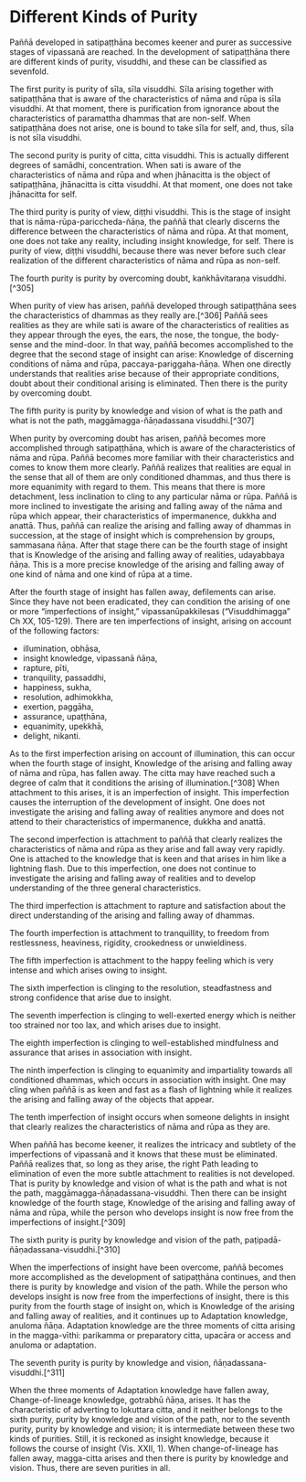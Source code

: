 # Different Kinds of Purity



Paññā developed in satipaṭṭhāna becomes keener and purer
as successive stages of vipassanā are reached. In the development of
satipaṭṭhāna there are different kinds of purity, visuddhi, and these
can be classified as sevenfold.

The first purity is purity of sīla, sīla visuddhi. Sīla
arising together with satipaṭṭhāna that is aware of the characteristics
of nāma and rūpa is sīla visuddhi. At that moment, there is purification
from ignorance about the characteristics of paramattha dhammas that are
non-self. When satipaṭṭhāna does not arise, one is bound to take sīla
for self, and, thus, sīla is not sīla visuddhi. 

The second purity is purity of citta, citta visuddhi.
This is actually different degrees of samādhi, concentration. When sati
is aware of the characteristics of nāma and rūpa and when jhānacitta is
the object of satipaṭṭhāna, jhānacitta is citta visuddhi. At that
moment, one does not take jhānacitta for self.

The third purity is purity of view, diṭṭhi visuddhi.
This is the stage of insight that is nāma-rūpa-pariccheda-ñāṇa, the
paññā that clearly discerns the difference between the characteristics
of nāma and rūpa. At that moment, one does not take any reality,
including insight knowledge, for self. There is purity of view, diṭṭhi
visuddhi, because there was never before such clear realization of the
different characteristics of nāma and rūpa as non-self.

The fourth purity is purity by overcoming doubt,
kaṅkhāvitaraṇa visuddhi.[^305] 

When purity of view has arisen, paññā developed through
satipaṭṭhāna sees the characteristics of dhammas as they really
are.[^306] Paññā sees realities as they are while sati is aware
of the characteristics of realities as they appear through the eyes, the
ears, the nose, the tongue, the body-sense and the mind-door. In that
way, paññā becomes accomplished to the degree that the second stage of
insight can arise: Knowledge of discerning conditions of nāma and rūpa,
paccaya-pariggaha-ñāṇa. When one directly understands that realities
arise because of their appropriate conditions, doubt about their
conditional arising is eliminated. Then there is the purity by
overcoming doubt.

The fifth purity is purity by knowledge and vision of
what is the path and what is not the path, maggāmagga-ñāṇadassana
visuddhi.[^307]

When purity by overcoming doubt has arisen, paññā
becomes more accomplished through satipaṭṭhāna, which is aware of the
characteristics of nāma and rūpa. Paññā becomes more familiar with their
characteristics and comes to know them more clearly. Paññā realizes that
realities are equal in the sense that all of them are only conditioned
dhammas, and thus there is more equanimity with regard to them. This
means that there is more detachment, less inclination to cling to any
particular nāma or rūpa. Paññā is more inclined to investigate the
arising and falling away of the nāma and rūpa which appear, their
characteristics of impermanence, dukkha and anattā. Thus, paññā can
realize the arising and falling away of dhammas in succession, at the
stage of insight which is comprehension by groups, sammasana ñāṇa. After
that stage there can be the fourth stage of insight that is Knowledge of
the arising and falling away of realities, udayabbaya ñāṇa. This is a
more precise knowledge of the arising and falling away of one kind of
nāma and one kind of rūpa at a time. 

After the fourth stage of insight has fallen away,
defilements can arise. Since they have not been eradicated, they can
condition the arising of one or more “imperfections of insight,”
vipassanūpakkilesas (“Visuddhimagga” Ch XX, 105-129). There are ten
imperfections of insight, arising on account of the following factors: 

- illumination, obhāsa, 
- insight knowledge, vipassanā ñāṇa, 
- rapture, pīti, 
- tranquility, passaddhi, 
- happiness, sukha, 
- resolution, adhimokkha, 
- exertion, paggāha, 
- assurance, upaṭṭhāna, 
- equanimity, upekkhā, 
- delight, nikanti.


As to the first imperfection arising on account of
illumination, this can occur when the fourth stage of insight, Knowledge
of the arising and falling away of nāma and rūpa, has fallen away. The
citta may have reached such a degree of calm that it conditions the
arising of illumination.[^308] When attachment to this arises,
it is an imperfection of insight. This imperfection causes the
interruption of the development of insight. One does not investigate the
arising and falling away of realities anymore and does not attend to
their characteristics of impermanence, dukkha and anattā. 

The second imperfection is attachment to paññā that
clearly realizes the characteristics of nāma and rūpa as they arise and
fall away very rapidly. One is attached to the knowledge that is keen
and that arises in him like a lightning flash. Due to this imperfection,
one does not continue to investigate the arising and falling away of
realities and to develop understanding of the three general
characteristics. 

The third imperfection is attachment to rapture and
satisfaction about the direct understanding of the arising and falling
away of dhammas. 

The fourth imperfection is attachment to tranquillity,
to freedom from restlessness, heaviness, rigidity, crookedness or
unwieldiness.

The fifth imperfection is attachment to the happy
feeling which is very intense and which arises owing to insight.

The sixth imperfection is clinging to the resolution,
steadfastness and strong confidence that arise due to insight.

The seventh imperfection is clinging to well-exerted
energy which is neither too strained nor too lax, and which arises due
to insight.

The eighth imperfection is clinging to well-established
mindfulness and assurance that arises in association with insight. 

The ninth imperfection is clinging to equanimity and
impartiality towards all conditioned dhammas, which occurs in
association with insight. One may cling when paññā is as keen and fast
as a flash of lightning while it realizes the arising and falling away
of the objects that appear. 

The tenth imperfection of insight occurs when someone
delights in insight that clearly realizes the characteristics of nāma
and rūpa as they are. 

When paññā has become keener, it realizes the intricacy
and subtlety of the imperfections of vipassanā and it knows that these
must be eliminated. Paññā realizes that, so long as they arise, the
right Path leading to elimination of even the more subtle attachment to
realities is not developed. That is purity by knowledge and vision of
what is the path and what is not the path,
maggāmagga-ñāṇadassana-visuddhi. Then there can be insight knowledge of
the fourth stage, Knowledge of the arising and falling away of nāma and
rūpa, while the person who develops insight is now free from the
imperfections of insight.[^309] 

The sixth purity is purity by knowledge and vision of
the path, paṭipadā-ñāṇadassana-visuddhi.[^310]

When the imperfections of insight have been overcome,
paññā becomes more accomplished as the development of satipaṭṭhāna
continues, and then there is purity by knowledge and vision of the path.
While the person who develops insight is now free from the imperfections
of insight, there is this purity from the fourth stage of insight on,
which is Knowledge of the arising and falling away of realities, and it
continues up to Adaptation knowledge, anuloma ñāṇa. Adaptation knowledge
are the three moments of citta arising in the magga-vīthi: parikamma or
preparatory citta, upacāra or access and anuloma or adaptation. 

The seventh purity is purity by knowledge and vision,
ñāṇadassana-visuddhi.[^311]

When the three moments of Adaptation knowledge have
fallen away, Change-of-lineage knowledge, gotrabhū ñāṇa, arises. It has
the characteristic of adverting to lokuttara citta, and it neither
belongs to the sixth purity, purity by knowledge and vision of the path,
nor to the seventh purity, purity by knowledge and vision; it is
intermediate between these two kinds of purities. Still, it is reckoned
as insight knowledge, because it follows the course of insight (Vis.
XXII, 1). When change-of-lineage has fallen away, magga-citta arises and
then there is purity by knowledge and vision. Thus, there are seven
purities in all. 


